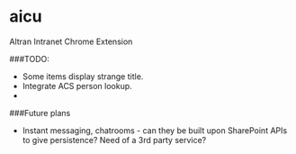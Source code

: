 aicu
====

Altran Intranet Chrome Extension
 
  
###TODO:

 - Some items display strange title.
 - Integrate ACS person lookup. 
 - 
 
###Future plans
 - Instant messaging, chatrooms - can they be built upon SharePoint APIs to give persistence? Need of a 3rd party service?
